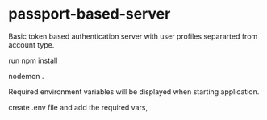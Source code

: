 # passport-based-server

Basic token based authentication server with user profiles separarted from account type.

run npm install

nodemon .

Required environment variables will be displayed when starting application.

create .env file and add the required vars,
